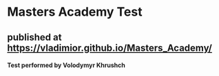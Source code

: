 # Masters Academy Test
## published at https://vladimior.github.io/Masters_Academy/
#### Test performed by Volodymyr Khrushch
